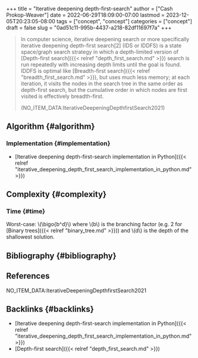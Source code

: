 +++
title = "Iterative deepening depth-first-search"
author = ["Cash Prokop-Weaver"]
date = 2022-06-29T18:09:00-07:00
lastmod = 2023-12-05T20:23:05-08:00
tags = ["concept", "concept"]
categories = ["concept"]
draft = false
slug = "0ad51c11-995b-4437-a218-82df11697f7a"
+++

> In computer science, iterative deepening search or more specifically iterative deepening depth-first search[2] (IDS or IDDFS) is a state space/graph search strategy in which a depth-limited version of [Depth-first search]({{< relref "depth_first_search.md" >}}) search is run repeatedly with increasing depth limits until the goal is found. IDDFS is optimal like [Breadth-first search]({{< relref "breadth_first_search.md" >}}), but uses much less memory; at each iteration, it visits the nodes in the search tree in the same order as depth-first search, but the cumulative order in which nodes are first visited is effectively breadth-first.
>
> (NO_ITEM_DATA:IterativeDeepeningDepthfirstSearch2021)


## Algorithm {#algorithm}


### Implementation {#implementation}

-   [Iterative deepening depth-first-search implementation in Python]({{< relref "iterative_deepening_depth_first_search_implementation_in_python.md" >}})


## Complexity {#complexity}


### Time {#time}

Worst-case: \\(\bigo{b^d}\\) where \\(b\\) is the branching factor (e.g. 2 for [Binary trees]({{< relref "binary_tree.md" >}})) and \\(d\\) is the depth of the shallowest solution.


## Bibliography {#bibliography}

## References

<style>.csl-entry{text-indent: -1.5em; margin-left: 1.5em;}</style><div class="csl-bib-body">
  <div class="csl-entry">NO_ITEM_DATA:IterativeDeepeningDepthfirstSearch2021</div>
</div>


## Backlinks {#backlinks}

-   [Iterative deepening depth-first-search implementation in Python]({{< relref "iterative_deepening_depth_first_search_implementation_in_python.md" >}})
-   [Depth-first search]({{< relref "depth_first_search.md" >}})
